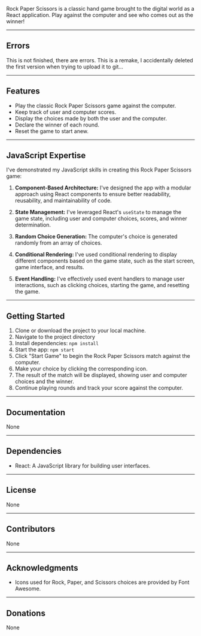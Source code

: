 Rock Paper Scissors is a classic hand game brought to the digital world as a React application. Play against the computer and see who comes out as the winner!

---

## Errors

This is not finished, there are errors. This is a remake, I accidentally deleted the first version when trying to upload it to git...

---

## Features

- Play the classic Rock Paper Scissors game against the computer.
- Keep track of user and computer scores.
- Display the choices made by both the user and the computer.
- Declare the winner of each round.
- Reset the game to start anew.

---

## JavaScript Expertise

I've demonstrated my JavaScript skills in creating this Rock Paper Scissors game:

1. **Component-Based Architecture:** I've designed the app with a modular approach using React components to ensure better readability, reusability, and maintainability of code.

2. **State Management:** I've leveraged React's `useState` to manage the game state, including user and computer choices, scores, and winner determination.

3. **Random Choice Generation:** The computer's choice is generated randomly from an array of choices.

4. **Conditional Rendering:** I've used conditional rendering to display different components based on the game state, such as the start screen, game interface, and results.

5. **Event Handling:** I've effectively used event handlers to manage user interactions, such as clicking choices, starting the game, and resetting the game.

---

## Getting Started

1. Clone or download the project to your local machine.
2. Navigate to the project directory
3. Install dependencies: `npm install`
4. Start the app: `npm start`
5. Click "Start Game" to begin the Rock Paper Scissors match against the computer.
6. Make your choice by clicking the corresponding icon.
7. The result of the match will be displayed, showing user and computer choices and the winner.
8. Continue playing rounds and track your score against the computer.

---

## Documentation

None

---

## Dependencies

- React: A JavaScript library for building user interfaces.

---

## License

None

---

## Contributors

None

---

## Acknowledgments

- Icons used for Rock, Paper, and Scissors choices are provided by Font Awesome.

---

## Donations

None
